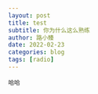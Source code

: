 ```yaml
---
layout: post
title: test
subtitle: 你为什么这么熟练
author: 路小臻
date: 2022-02-23
categories: blog
tags: [radio]
---
```

`哈哈`
